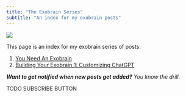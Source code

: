 ```yaml
---
title: "The Exobrain Series"
subtitle: "An index for my exobrain posts"
---
```


<!------------------------- REFERENCE LINKS BLOCK ----------------------------------->
<!----------------------- END REFERENCE LINKS BLOCK --------------------------------->

![](./image.png)

This page is an index for my exobrain series of posts:

1. [You Need An Exobrain](https://mieubrisse.substack.com/p/you-need-an-exobrain)
2. [Building Your Exobrain 1: Customizing ChatGPT](https://mieubrisse.substack.com/p/building-your-exobrain-1-customizing)

_**Want to get notified when new posts get added?** You know the drill._

TODO SUBSCRIBE BUTTON

<!------------------ IG POST DESCRIPTION --------------------->
<!--
TODO

👉 Read the full article (link in bio)

#hashtag1 #hashtag2 #hashtag3
-->

<!-------------------- IG STORY TEXT ------------------------->
<!--
TODO
-->
